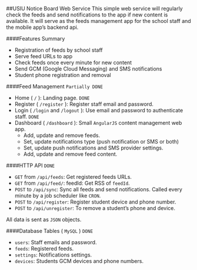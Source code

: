 ##USIU Notice Board Web Service
This simple web service will regularly check the feeds and send notifications to the app if new content is available. It will serve as the feeds management app for the school staff and the mobile app’s backend api.

####Features Summary
- Registration of feeds by school staff
- Serve feed URLs to app
- Check feeds once every minute for new content
- Send GCM (Google Cloud Messaging) and SMS notifications
- Student phone registration and removal

####Feed Management `Partially DONE`

- Home ( `/` ): Landing page. `DONE`
- Register ( `/register` ): Register staff email and password.
- Login ( `/login` and `/logout` ): Use email and password to authenticate staff. `DONE`
- Dashboard ( `/dashboard` ): Small `AngularJS` content management web app.
	- Add, update and remove feeds.
	- Set, update notifications type (push notification or SMS or both)
	- Set, update push notifications and SMS provider settings.
	- Add, update and remove feed content.

####HTTP API `DONE`
- `GET` from `/api/feeds`: Get registered feeds URLs. 
- `GET` from `/api/feed/`: feedId: Get RSS of `feedId`.
- `POST` to `/api/sync`: Sync all feeds and send notifications. Called every minute by a job scheduler like `CRON`.
- `POST` to `/api/register`: Register student device and phone number.
- `POST` to `/api/unregister`: To remove a student’s phone and device.

All data is sent as `JSON` objects.

####Database Tables ( `MySQL` ) `DONE`
- `users`: Staff emails and password.
- `feeds`: Registered feeds.
- `settings`: Notifications settings.
- `devices`: Students GCM devices and phone numbers.
